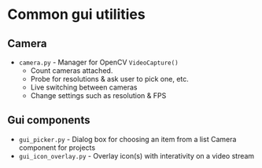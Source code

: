 # Common gui utilities

## Camera
* `camera.py` - Manager for OpenCV `VideoCapture()`
  * Count cameras attached.
  * Probe for resolutions & ask user to pick one, etc.
  * Live switching between cameras
  * Change settings such as resolution & FPS
 

    
## Gui components
* `gui_picker.py` - Dialog box for choosing an item from a list
Camera component for projects
* `gui_icon_overlay.py` - Overlay icon(s) with interativity on a video stream